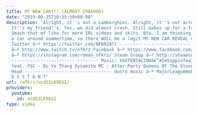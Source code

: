 ```yaml
---
title: MY NEW CAR!!! (ALMOST CRASHED)
date: "2019-09-15T10:35:50+08:00"
description: 'Alright, it''s not a Lamborghini. Alright, it''s not actually my car.
  It''s my friend''s. Yes, we did almost crash. Still makes up for a fun video, right?
  Smash that mf like for more IRL videos and skits. Btw, I am thinking of getting
  a car around summertime, so there WILL be a legit MY NEW CAR REVEAL vid in the future!
  Twitter â–º https://twitter.com/NFKRZAlt --------------------------------- Twitch
  â–º http://www.twitch.tv/nfkrz Facebook â–º https://www.facebook.com/NFKRZ1 Instagram
  â–º https://instagram.com/roman_nfkrz/ Steam Group â–º http://steamcommunity.com/groups/nfkrzgroup
  --------------------------------- Music: XXXTENTACIONâ€“#ImSippinTeaInYoHood T.I.
  feat. P$C - Do Ya Thang Dynamite MC - After Party Queens Of The Stone Age - In My
  Head --------------------------------- Outro music â–º MajorLeagueWobs/Holder -
  D I S T A N T'
url: /nfkrz/ucdQ1LK9EGI/
providers:
  youtube:
    id: ucdQ1LK9EGI
type: video
---
```

